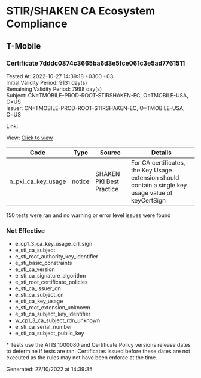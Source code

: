 # STIR/SHAKEN CA Ecosystem Compliance
## T-Mobile

### Certificate 7dddc0874c3665ba6d3e5fce061c3e5ad7761511
Tested At: 2022-10-27 14:39:18 +0300 +03\
Initial Validity Period: 9131 day(s)\
Remaining Validity Period: 7998 day(s)\
Subject: CN=TMOBILE-PROD-ROOT-STIRSHAKEN-EC, O=TMOBILE-USA, C=US\
Issuer: CN=TMOBILE-PROD-ROOT-STIRSHAKEN-EC, O=TMOBILE-USA, C=US

Link: 

View: [Click to view](https://understandingwebpki.com/?cert=MIICBjCCAaugAwIBAgICDh8wDAYIKoZIzj0EAwIFADBNMQswCQYDVQQGEwJVUzEUMBIGA1UEChMLVE1PQklMRS1VU0ExKDAmBgNVBAMTH1RNT0JJTEUtUFJPRC1ST09ULVNUSVJTSEFLRU4tRUMwHhcNMTkwOTE5MjAxMjAyWhcNNDQwOTE4MjAxMjAyWjBNMQswCQYDVQQGEwJVUzEUMBIGA1UEChMLVE1PQklMRS1VU0ExKDAmBgNVBAMTH1RNT0JJTEUtUFJPRC1ST09ULVNUSVJTSEFLRU4tRUMwWTATBgcqhkjOPQIBBggqhkjOPQMBBwNCAASkBvB4%2Fv9K6e2gJESiPLFTW0HW9u1tJVaD%2BAF7SLkFUpHj89lqT5m%2Bv3PoBbt6NjEacsl6n7q37pGfbrA8Jzxbo3kwdzAfBgNVHSMEGDAWgBSD6W6bpOOt86MfODQwnn6hS7sJ1zAdBgNVHQ4EFgQUg%2Blum6TjrfOjHzg0MJ5%2BoUu7CdcwDgYDVR0PAQH%2FBAQDAgGmMBEGA1UdIAQKMAgwBgYEVR0gADASBgNVHRMBAf8ECDAGAQH%2FAgEBMAwGCCqGSM49BAMCBQADRwAwRAIgTimHZEmDJ1qY%2BNoOE0vWjbFGC%2FABB1vSkIFnAMu%2FxaUCIEF9yPw3mFC0TA4DiPtR4md516yZ82mLnW%2F%2BekdU1bGh)


| Code | Type | Source | Details |
|------|------|--------|---------|
| n_pki_ca_key_usage | notice | SHAKEN PKI Best Practice | For CA certificates, the Key Usage extension should contain a single key usage value of keyCertSign |

150 tests were ran and no warning or error level issues were found

### Not Effective

- e_cp1_3_ca_key_usage_crl_sign
- e_sti_ca_subject
- e_sti_root_authority_key_identifier
- e_sti_basic_constraints
- e_sti_ca_version
- e_sti_ca_signature_algorithm
- e_sti_root_certificate_policies
- e_sti_ca_issuer_dn
- e_sti_ca_subject_cn
- e_sti_ca_key_usage
- e_sti_root_extension_unknown
- e_sti_ca_subject_key_identifier
- w_cp1_3_ca_subject_rdn_unknown
- e_sti_ca_serial_number
- e_sti_ca_subject_public_key

\* Tests use the ATIS 1000080 and Certificate Policy versions release dates to determine if tests are ran. Certificates issued before these dates are not executed as the rules may not have been enforce at the time.

Generated: 27/10/2022 at 14:39:35